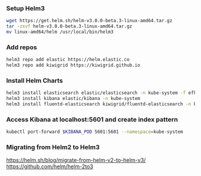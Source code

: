 ### Setup Helm3
```bash
wget https://get.helm.sh/helm-v3.0.0-beta.3-linux-amd64.tar.gz
tar -zxvf helm-v3.0.0-beta.3-linux-amd64.tar.gz
mv linux-amd64/helm /usr/local/bin/helm3
```

### Add repos
```bash
helm3 repo add elastic https://helm.elastic.co
helm3 repo add kiwigrid https://kiwigrid.github.io
```


### Install Helm Charts
```bash
helm3 install elasticsearch elastic/elasticsearch -n kube-system -f efk-logging/values-elastic.yaml
helm3 install kibana elastic/kibana -n kube-system
helm3 install fluentd-elasticsearch kiwigrid/fluentd-elasticsearch -n kube-system -f efk-logging/values-fluentd-es.yaml
```


### Access Kibana at localhost:5601 and create index pattern
```bash
kubectl port-forward $KIBANA_POD 5601:5601 --namespace=kube-system
```

### Migrating from Helm2 to Helm3
https://helm.sh/blog/migrate-from-helm-v2-to-helm-v3/
https://github.com/helm/helm-2to3